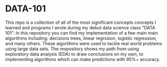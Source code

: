 # DATA-101
This repo is a collection of all of the most significant concepts concepts I learned and programs I wrote during my debut data science class "DATA 101". In this repository you can find my implementation of a few main main algorithms including: decisions trees, linear regrssion, logistic regression, and many others. These algortihms were used to tackle real world problems using large data sets. The respository shows my path from using exploratory data analysis (EDA) to draw conclusions on my own, to implementing algorithms which can make predictions with 95%+ accuracy. 
